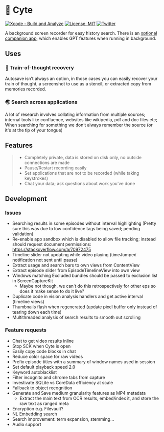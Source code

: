 # 🧐 Cyte

[![Xcode - Build and Analyze](https://github.com/shaunnarayan/cytev2/actions/workflows/swift-xcode.yml/badge.svg)](https://github.com/shaunnarayan/cytev2/actions/workflows/swift-xcode.yml)
[![License: MIT](https://img.shields.io/badge/License-MIT-yellow.svg)](https://opensource.org/licenses/MIT) 
[![Twitter](https://img.shields.io/twitter/url/https/twitter.com/cataddict42.svg?style=social&label=%20%40CatAddict42)](https://twitter.com/cataddict42)

A background screen recorder for easy history search. There is an [optional companion app](https://github.com/shaunnarayan/cytev2-explore), which enables GPT features when running in background.

## Uses

### 🧠 Train-of-thought recovery

Autosave isn’t always an option, in those cases you can easily recover your train of thought, a screenshot to use as a stencil, or extracted copy from memories recorded.

### 🌏 Search across applications

A lot of research involves collating information from multiple sources; internal tools like confluence, websites like wikipedia, pdf and doc files etc; When searching for something we don’t always remember the source (or it's at the tip of your tongue)

## Features

> - Completely private, data is stored on disk only, no outside connections are made
> - Pause/Restart recording easily
> - Set applications that are not to be recorded (while taking keystrokes)
> - Chat your data; ask questions about work you've done

## Development

### Issues

- Searching results in some episodes without interval highlighting (Pretty sure this was due to low confidence tags being saved; pending validation)
- Re-enable app sandbox which is disabled to allow file tracking; instead should request document permissions: https://stackoverflow.com/a/70972475
- Timeline slider not updating while video playing (timeJumped notification not sent until pause)
- Extract usage and search bars to own views from ContentView
- Extract episode slider from EpisodeTimelineView into own view
- Windows matching Excluded bundles should be passed to exclusion list in ScreenCaptureKit
    * Maybe not though, we can't do this retrospectively for other eps so does it make sense to do it live?
- Duplicate code in vision analysis handlers and get active interval (timeline views)
- Thumbnails flash when regenerated (update pixel buffer only instead of tearing down each time)
- Multithreaded analysis of search results to smooth out scrolling 

### Feature requests

- Chat to get video results inline
- Stop SCK when Cyte is open
- Easily copy code blocks in chat
- Reduce color space for raw videos
- Prefix episode titles with a summary of window names used in session
- Set default playback speed 2.0
- Keyword autoblacklist
- Filter incognito and chrome tabs from capture
- Investivate SQLite vs CoreData efficiency at scale
- Fallback to object recognition
- Generate and Save medium granularity features as MP4 metadata
    * Extract the main text from OCR results, embed/index it, and store the raw text as ranged meta
- Encryption e.g. Filevault?
- NL Embedding search 
- Search improvement: term expansion, stemming... 
- Audio support
